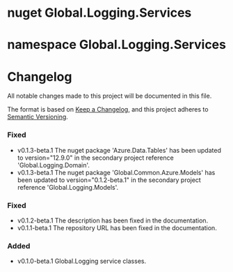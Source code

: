 # nuget Global.Logging.Services

# namespace Global.Logging.Services

# Changelog

All notable changes made to this project will be documented in this file.


The format is based on [Keep a Changelog](https://keepachangelog.com/en/1.1.0/),
and this project adheres to [Semantic Versioning](https://semver.org/spec/v2.0.0.html).

### Fixed
- v0.1.3-beta.1 The nuget package 'Azure.Data.Tables' has been updated to version="12.9.0" in the secondary project reference 'Global.Logging.Domain'.
- v0.1.3-beta.1 The nuget package 'Global.Common.Azure.Models' has been updated to version="0.1.2-beta.1" in the secondary project reference 'Global.Logging.Models'.

### Fixed
- v0.1.2-beta.1 The description has been fixed in the documentation.
- v0.1.1-beta.1 The repository URL has been fixed in the documentation.

### Added
- v0.1.0-beta.1 Global.Logging service classes.
